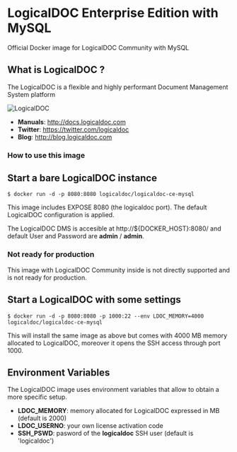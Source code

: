 # LogicalDOC Enterprise Edition with MySQL 
Official Docker image for LogicalDOC Community with MySQL

## What is LogicalDOC ?
The LogicalDOC is a flexible and highly performant Document Management System platform

![LogicalDOC](https://www.logicaldoc.com/images/assets/LogicalDocWhiteH02-167.png)

* **Manuals**: http://docs.logicaldoc.com
* **Twitter**: https://twitter.com/logicaldoc
* **Blog**: http://blog.logicaldoc.com

### How to use this image

## Start a bare LogicalDOC instance
```Shell
$ docker run -d -p 8080:8080 logicaldoc/logicaldoc-ce-mysql
```
This image includes EXPOSE 8080 (the logicaldoc port). The default LogicalDOC configuration is applied. 

The LogicalDOC DMS is accesible at http://${DOCKER_HOST}:8080/ and default User and Password are **admin** / **admin**.

### Not ready for production
This image with LogicalDOC Community inside is not directly supported and is not ready for production.

## Start a LogicalDOC with some settings 
```Shell
$ docker run -d -p 8080:8080 -p 1000:22 --env LDOC_MEMORY=4000 logicaldoc/logicaldoc-ce-mysql
```
This will install the same image as above but comes with 4000 MB memory allocated to LogicalDOC, moreover it opens the SSH access through port 1000.

## Environment Variables
The LogicalDOC image uses environment variables that allow to obtain a more specific setup.

* **LDOC_MEMORY**: memory allocated for LogicalDOC expressed in MB (default is 2000)
* **LDOC_USERNO**: your own license activation code
* **SSH_PSWD**: pasword of the **logicaldoc** SSH user (default is 'logicaldoc')

